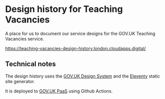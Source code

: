 # Design history for Teaching Vacancies

A place for us to document our service designs for the GOV.UK Teaching Vacancies service.

<https://teaching-vacancies-design-history.london.cloudapps.digital/>

## Technical notes

The design history uses the [GOV.UK Design System](https://design-system.service.gov.uk) and the
[Eleventy](https://www.11ty.dev) static site generator.

It is deployed to [GOV.UK PaaS](https://www.cloud.service.gov.uk/) using Github Actions.
